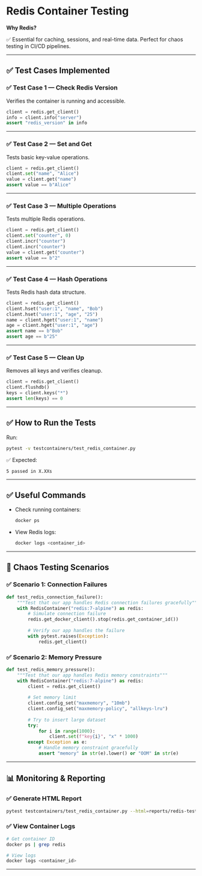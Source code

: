 # Redis Container Testing

**Why Redis?**

✅ Essential for caching, sessions, and real-time data. Perfect for chaos testing in CI/CD pipelines.

---

## ✅ Test Cases Implemented

### ✅ Test Case 1 — Check Redis Version

Verifies the container is running and accessible.

```python
client = redis.get_client()
info = client.info("server")
assert "redis_version" in info
```

---

### ✅ Test Case 2 — Set and Get

Tests basic key-value operations.

```python
client = redis.get_client()
client.set("name", "Alice")
value = client.get("name")
assert value == b"Alice"
```

---

### ✅ Test Case 3 — Multiple Operations

Tests multiple Redis operations.

```python
client = redis.get_client()
client.set("counter", 0)
client.incr("counter")
client.incr("counter")
value = client.get("counter")
assert value == b"2"
```

---

### ✅ Test Case 4 — Hash Operations

Tests Redis hash data structure.

```python
client = redis.get_client()
client.hset("user:1", "name", "Bob")
client.hset("user:1", "age", "25")
name = client.hget("user:1", "name")
age = client.hget("user:1", "age")
assert name == b"Bob"
assert age == b"25"
```

---

### ✅ Test Case 5 — Clean Up

Removes all keys and verifies cleanup.

```python
client = redis.get_client()
client.flushdb()
keys = client.keys("*")
assert len(keys) == 0
```

---

## ✅ How to Run the Tests

Run:

```bash
pytest -v testcontainers/test_redis_container.py
```

✅ Expected:

```
5 passed in X.XXs
```

---

## ✅ Useful Commands

* Check running containers:

  ```bash
  docker ps
  ```

* View Redis logs:

  ```bash
  docker logs <container_id>
  ```

---

## 🧪 Chaos Testing Scenarios

### ✅ Scenario 1: Connection Failures

```python
def test_redis_connection_failure():
    """Test that our app handles Redis connection failures gracefully"""
    with RedisContainer("redis:7-alpine") as redis:
        # Simulate connection failure
        redis.get_docker_client().stop(redis.get_container_id())
        
        # Verify our app handles the failure
        with pytest.raises(Exception):
            redis.get_client()
```

### ✅ Scenario 2: Memory Pressure

```python
def test_redis_memory_pressure():
    """Test that our app handles Redis memory constraints"""
    with RedisContainer("redis:7-alpine") as redis:
        client = redis.get_client()
        
        # Set memory limit
        client.config_set("maxmemory", "10mb")
        client.config_set("maxmemory-policy", "allkeys-lru")
        
        # Try to insert large dataset
        try:
            for i in range(1000):
                client.set(f"key{i}", "x" * 1000)
        except Exception as e:
            # Handle memory constraint gracefully
            assert "memory" in str(e).lower() or "OOM" in str(e)
```

---

## 📊 Monitoring & Reporting

### ✅ Generate HTML Report

```bash
pytest testcontainers/test_redis_container.py --html=reports/redis-test-report.html --self-contained-html
```

### ✅ View Container Logs

```bash
# Get container ID
docker ps | grep redis

# View logs
docker logs <container_id>
```

---